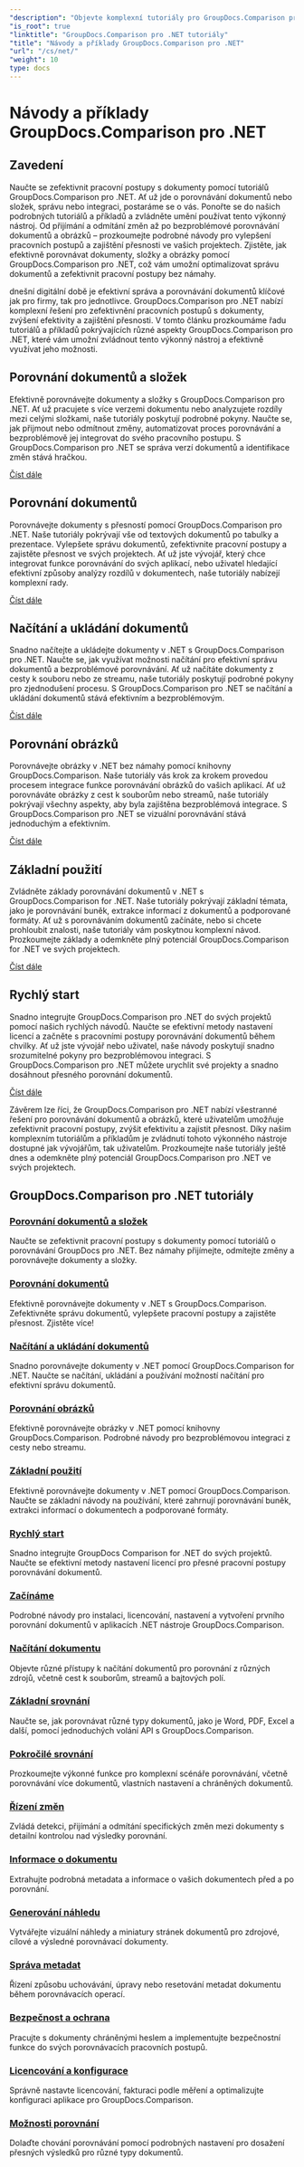 ```yaml
---
"description": "Objevte komplexní tutoriály pro GroupDocs.Comparison pro .NET, které vám usnadní efektivní porovnávání, správu a integraci dokumentů a složek."
"is_root": true
"linktitle": "GroupDocs.Comparison pro .NET tutoriály"
"title": "Návody a příklady GroupDocs.Comparison pro .NET"
"url": "/cs/net/"
"weight": 10
type: docs
---
```

# Návody a příklady GroupDocs.Comparison pro .NET

## Zavedení

Naučte se zefektivnit pracovní postupy s dokumenty pomocí tutoriálů GroupDocs.Comparison pro .NET. Ať už jde o porovnávání dokumentů nebo složek, správu nebo integraci, postaráme se o vás. Ponořte se do našich podrobných tutoriálů a příkladů a zvládněte umění používat tento výkonný nástroj. Od přijímání a odmítání změn až po bezproblémové porovnávání dokumentů a obrázků – prozkoumejte podrobné návody pro vylepšení pracovních postupů a zajištění přesnosti ve vašich projektech. Zjistěte, jak efektivně porovnávat dokumenty, složky a obrázky pomocí GroupDocs.Comparison pro .NET, což vám umožní optimalizovat správu dokumentů a zefektivnit pracovní postupy bez námahy.

dnešní digitální době je efektivní správa a porovnávání dokumentů klíčové jak pro firmy, tak pro jednotlivce. GroupDocs.Comparison pro .NET nabízí komplexní řešení pro zefektivnění pracovních postupů s dokumenty, zvýšení efektivity a zajištění přesnosti. V tomto článku prozkoumáme řadu tutoriálů a příkladů pokrývajících různé aspekty GroupDocs.Comparison pro .NET, které vám umožní zvládnout tento výkonný nástroj a efektivně využívat jeho možnosti.

## Porovnání dokumentů a složek

Efektivně porovnávejte dokumenty a složky s GroupDocs.Comparison pro .NET. Ať už pracujete s více verzemi dokumentu nebo analyzujete rozdíly mezi celými složkami, naše tutoriály poskytují podrobné pokyny. Naučte se, jak přijmout nebo odmítnout změny, automatizovat proces porovnávání a bezproblémově jej integrovat do svého pracovního postupu. S GroupDocs.Comparison pro .NET se správa verzí dokumentů a identifikace změn stává hračkou.

[Číst dále](./documents-and-folder-comparison/)

## Porovnání dokumentů

Porovnávejte dokumenty s přesností pomocí GroupDocs.Comparison pro .NET. Naše tutoriály pokrývají vše od textových dokumentů po tabulky a prezentace. Vylepšete správu dokumentů, zefektivnite pracovní postupy a zajistěte přesnost ve svých projektech. Ať už jste vývojář, který chce integrovat funkce porovnávání do svých aplikací, nebo uživatel hledající efektivní způsoby analýzy rozdílů v dokumentech, naše tutoriály nabízejí komplexní rady.

[Číst dále](./document-comparison/)

## Načítání a ukládání dokumentů

Snadno načítejte a ukládejte dokumenty v .NET s GroupDocs.Comparison pro .NET. Naučte se, jak využívat možnosti načítání pro efektivní správu dokumentů a bezproblémové porovnávání. Ať už načítáte dokumenty z cesty k souboru nebo ze streamu, naše tutoriály poskytují podrobné pokyny pro zjednodušení procesu. S GroupDocs.Comparison pro .NET se načítání a ukládání dokumentů stává efektivním a bezproblémovým.

[Číst dále](./loading-and-saving-documents/)

## Porovnání obrázků

Porovnávejte obrázky v .NET bez námahy pomocí knihovny GroupDocs.Comparison. Naše tutoriály vás krok za krokem provedou procesem integrace funkce porovnávání obrázků do vašich aplikací. Ať už porovnáváte obrázky z cest k souborům nebo streamů, naše tutoriály pokrývají všechny aspekty, aby byla zajištěna bezproblémová integrace. S GroupDocs.Comparison pro .NET se vizuální porovnávání stává jednoduchým a efektivním.

[Číst dále](./image-comparison/)

## Základní použití 

Zvládněte základy porovnávání dokumentů v .NET s GroupDocs.Comparison for .NET. Naše tutoriály pokrývají základní témata, jako je porovnávání buněk, extrakce informací z dokumentů a podporované formáty. Ať už s porovnáváním dokumentů začínáte, nebo si chcete prohloubit znalosti, naše tutoriály vám poskytnou komplexní návod. Prozkoumejte základy a odemkněte plný potenciál GroupDocs.Comparison for .NET ve svých projektech.

[Číst dále](./basic-usage/)

## Rychlý start 

Snadno integrujte GroupDocs.Comparison pro .NET do svých projektů pomocí našich rychlých návodů. Naučte se efektivní metody nastavení licencí a začněte s pracovními postupy porovnávání dokumentů během chvilky. Ať už jste vývojář nebo uživatel, naše návody poskytují snadno srozumitelné pokyny pro bezproblémovou integraci. S GroupDocs.Comparison pro .NET můžete urychlit své projekty a snadno dosáhnout přesného porovnání dokumentů.

[Číst dále](./quick-start/)

Závěrem lze říci, že GroupDocs.Comparison pro .NET nabízí všestranné řešení pro porovnávání dokumentů a obrázků, které uživatelům umožňuje zefektivnit pracovní postupy, zvýšit efektivitu a zajistit přesnost. Díky našim komplexním tutoriálům a příkladům je zvládnutí tohoto výkonného nástroje dostupné jak vývojářům, tak uživatelům. Prozkoumejte naše tutoriály ještě dnes a odemkněte plný potenciál GroupDocs.Comparison pro .NET ve svých projektech.
## GroupDocs.Comparison pro .NET tutoriály 
### [Porovnání dokumentů a složek](./documents-and-folder-comparison/)
Naučte se zefektivnit pracovní postupy s dokumenty pomocí tutoriálů o porovnávání GroupDocs pro .NET. Bez námahy přijímejte, odmítejte změny a porovnávejte dokumenty a složky.
### [Porovnání dokumentů](./document-comparison/)
Efektivně porovnávejte dokumenty v .NET s GroupDocs.Comparison. Zefektivněte správu dokumentů, vylepšete pracovní postupy a zajistěte přesnost. Zjistěte více!
### [Načítání a ukládání dokumentů](./loading-and-saving-documents/)
Snadno porovnávejte dokumenty v .NET pomocí GroupDocs.Comparison for .NET. Naučte se načítání, ukládání a používání možností načítání pro efektivní správu dokumentů.
### [Porovnání obrázků](./image-comparison/)
Efektivně porovnávejte obrázky v .NET pomocí knihovny GroupDocs.Comparison. Podrobné návody pro bezproblémovou integraci z cesty nebo streamu.
### [Základní použití](./basic-usage/)
Efektivně porovnávejte dokumenty v .NET pomocí GroupDocs.Comparison. Naučte se základní návody na používání, které zahrnují porovnávání buněk, extrakci informací o dokumentech a podporované formáty.
### [Rychlý start](./quick-start/)
Snadno integrujte GroupDocs Comparison for .NET do svých projektů. Naučte se efektivní metody nastavení licencí pro přesné pracovní postupy porovnávání dokumentů.
### [Začínáme](./getting-started/)
Podrobné návody pro instalaci, licencování, nastavení a vytvoření prvního porovnání dokumentů v aplikacích .NET nástroje GroupDocs.Comparison.
### [Načítání dokumentu](./document-loading/)
Objevte různé přístupy k načítání dokumentů pro porovnání z různých zdrojů, včetně cest k souborům, streamů a bajtových polí.

### [Základní srovnání](./basic-comparison/)
Naučte se, jak porovnávat různé typy dokumentů, jako je Word, PDF, Excel a další, pomocí jednoduchých volání API s GroupDocs.Comparison.

### [Pokročilé srovnání](./advanced-comparison/)
Prozkoumejte výkonné funkce pro komplexní scénáře porovnávání, včetně porovnávání více dokumentů, vlastních nastavení a chráněných dokumentů.

### [Řízení změn](./change-management/)
Zvládá detekci, přijímání a odmítání specifických změn mezi dokumenty s detailní kontrolou nad výsledky porovnání.

### [Informace o dokumentu](./document-information/)
Extrahujte podrobná metadata a informace o vašich dokumentech před a po porovnání.

### [Generování náhledu](./preview-generation/)
Vytvářejte vizuální náhledy a miniatury stránek dokumentů pro zdrojové, cílové a výsledné porovnávací dokumenty.

### [Správa metadat](./metadata-management/)
Řízení způsobu uchovávání, úpravy nebo resetování metadat dokumentu během porovnávacích operací.

### [Bezpečnost a ochrana](./security-protection/)
Pracujte s dokumenty chráněnými heslem a implementujte bezpečnostní funkce do svých porovnávacích pracovních postupů.

### [Licencování a konfigurace](./licensing-configuration/)
Správně nastavte licencování, fakturaci podle měření a optimalizujte konfiguraci aplikace pro GroupDocs.Comparison.

### [Možnosti porovnání](./comparison-options/)
Dolaďte chování porovnávání pomocí podrobných nastavení pro dosažení přesných výsledků pro různé typy dokumentů.